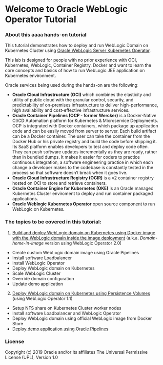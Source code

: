 # Welcome to Oracle WebLogic Operator Tutorial #

### About this aaaa hands-on tutorial ###

This tutorial demonstrates how to deploy and run WebLogic Domain on Kubernetes Cluster using [Oracle WebLogic Server Kubernetes Operator](https://github.com/oracle/weblogic-kubernetes-operator).

This lab is designed for people with no prior experience with OCI, Kubernetes, WebLogic, Container Registry, Docker and want to learn the core concepts and basics of how to run WebLogic JEE application on Kubernetes environment.

Oracle services being used during the hands-on are the following:

+ **Oracle Cloud Infrastructure (OCI)** which combines the elasticity and utility of public cloud with the granular control, security, and predictability of on-premises infrastructure to deliver high-performance, high availability and cost-effective infrastructure services.
+ **Oracle Container Pipelines (OCP - former Wercker)** is a Docker-Native CI/CD  Automation platform for Kubernetes & Microservice Deployments. OCP is integrated with Docker containers, which package up application code and can be easily moved from server to server. Each build artifact can be a Docker container. The user can take the container from the Docker Hub or his private registry and build the code before shipping it. Its SaaS platform enables developers to test and deploy code often. They can push software updates incrementally as they are ready, rather than in bundled dumps. It makes it easier for coders to practice continuous integration, a software engineering practice in which each change a developer makes to the codebase is constantly tested in the process so that software doesn’t break when it goes live.
+ **Oracle Cloud Infrastructure Registry (OCIR)** is a v2 container registry hosted on OCI to store and retrieve containers.
+ **Oracle Container Engine for Kubernetes (OKE)** is an Oracle managed Kubernetes Cluster enviroment to deploy and run container packaged applications.
+ **Oracle Weblogic Kubernetes Operator** open source component to run WebLogic on Kubernetes.

### The topics to be covered in this tutorial: ###

1. [Build and deploy WebLogic domain on Kubernetes using Docker image with the WebLogic domain inside the image deployment](tutorials/domain-home-in-image.md)
(a.k.a. *Domain-home-in-image* version using WebLogic Operator 2.0)
  - Create custom WebLogic domain image using Oracle Pipelines
  - Install software Loadbalancer
  - Install WebLogic Operator
  - Deploy WebLogic domain on Kubernetes
  - Scale WebLogic Cluster
  - Override domain configuration
  - Update demo application
2. [Deploy WebLogic domain on Kubernetes using Persistence Volumes](https://github.com/nagypeter/weblogic-on-oke-workshop/blob/master/tutorials/setup.weblogic.kubernetes.dk.md) (using WebLogic Operator 1.1)
  - Setup NFS share on Kubernetes Cluster worker nodes
  - Install software Loadbalancer and WebLogic Operator
  - Deploy WebLogic domain using official WebLogic image from Docker Store
  - [Deploy demo application using Oracle Pipelines](https://github.com/nagypeter/weblogic-on-oke-workshop/blob/master/tutorials/sample.app.pipeline.md)

### License ###
Copyright (c) 2019 Oracle and/or its affiliates
The Universal Permissive License (UPL), Version 1.0
